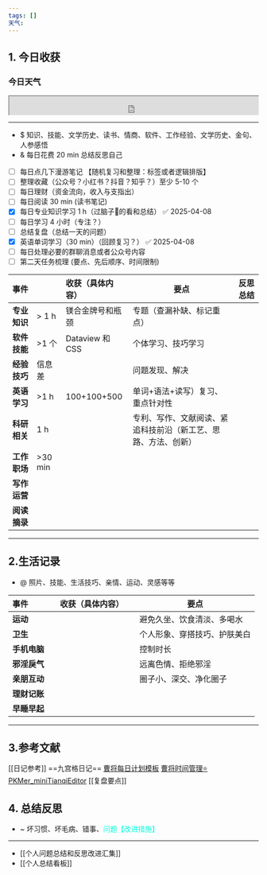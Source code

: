 ```yaml
---
tags: []
天气:
---
```


## 1. 今日收获
### 今日天气
<div style=" width: 100%;  height:40;overflow: hidden; "><iframe src="https://widget.pkmer.cn/free/miniTianqi?user=a2e5899e-975e-4457-afd4-ec3ff7dcbc90&select-theme=ta&theme=%E6%A0%B7%E5%BC%8F5&input-text=&theme-color=%2300FF88FF&select-icon=gif" allow="fullscreen" style=" height: 100%; width: 100%;"></iframe></div>

---
- $ 知识、技能、文学历史、读书、情商、软件、工作经验、文学历史、金句、人参感悟
- & 每日花费 20 min 总结反思自己 
- [ ] 每日点几下漫游笔记 【随机复习和整理：标签或者逻辑排版】
- [ ] 整理收藏（公众号？小红书？抖音？知乎？）至少 5-10 个
- [ ] 每日理财（资金流向，收入与支指出）
- [ ] 每日阅读 30 min (读书笔记)
- [x] 每日专业知识学习 1 h（过脑子🧠的看和总结） ✅ 2025-04-08
- [ ] 每日学习 4 小时（专注？）
- [ ] 总结复盘（总结一天的问题）
- [x] 英语单词学习（30 min）（回顾复习？） ✅ 2025-04-08
- [ ] 每日处理必要的群聊消息或者公众号内容 
- [ ] 第二天任务梳理 (要点、先后顺序、时间限制)

| **事件**   |          | 收获（具体内容）        | 要点                              | 反思总结 |
| :------- | -------- | :-------------- | ------------------------------- | ---- |
| **专业知识** | \> 1 h   | 镁合金牌号和瓶颈        | 专题（查漏补缺、标记重点）                   |      |
| **软件技能** | \>1 个    | Dataview 和 CSS  | 个体学习、技巧学习                       |      |
| **经验技巧** | 信息差      |                 | 问题发现、解决                         |      |
| **英语学习** | \>1 h    | 100+100+500     | 单词+语法+读写）复习、重点针对性               |      |
| **科研相关** | 1 h      |                 | 专利、写作、文献阅读、紧追科技前沿（新工艺、思路、方法、创新） |      |
| **工作职场** | \>30 min |                 |                                 |      |
| **写作运营** |          |                 |                                 |      |
| **阅读摘录** |          |                 |                                 |      |

---
## 2.生活记录
- @  照片、技能、生活技巧、亲情、运动、灵感等等

| **事件**   |     | 收获（具体内容） |     | 要点             |
| :--- | --- | :------- | --- | -------------- |
| **运动**   |     |          |     | 避免久坐、饮食清淡、多喝水  |
| **卫生**   |     |          |     | 个人形象、穿搭技巧、护肤美白 |
| **手机电脑** |     |          |     | 控制时长           |
| **邪淫戾气** |     |          |     | 远离色情、拒绝邪淫      |
| **亲朋互动** |     |          |     | 圈子小、深交、净化圈子    |
| **理财记账** |     |          |     |                |
| **早睡早起** |     |          |     |                |

---
## 3.参考文献
[[日记参考]] ==九宫格日记==
[曹将每日计划模板](https://mp.weixin.qq.com/s/8LYri0lvPV5Y8snHqvpJ5g)
[曹将时间管理⭐](https://mp.weixin.qq.com/s/Z8l7B5iOoCGtjP_KvMjMxA)
[PKMer_miniTianqiEditor](https://pkmer.cn/products/widget/miniTianqiEditor/)
[[复盘要点]]
## 4. 总结反思
- ~ 坏习惯、坏毛病、错事、<font color="#00ffdc">问题【改进措施】</font>
---
- [[个人问题总结和反思改进汇集]]
- [[个人总结看板]]
